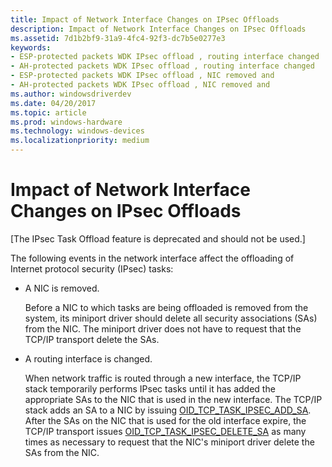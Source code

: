 ```yaml
---
title: Impact of Network Interface Changes on IPsec Offloads
description: Impact of Network Interface Changes on IPsec Offloads
ms.assetid: 7d1b2bf9-31a9-4fc4-92f3-dc7b5e0277e3
keywords:
- ESP-protected packets WDK IPsec offload , routing interface changed
- AH-protected packets WDK IPsec offload , routing interface changed
- ESP-protected packets WDK IPsec offload , NIC removed and
- AH-protected packets WDK IPsec offload , NIC removed and
ms.author: windowsdriverdev
ms.date: 04/20/2017
ms.topic: article
ms.prod: windows-hardware
ms.technology: windows-devices
ms.localizationpriority: medium
---
```


# Impact of Network Interface Changes on IPsec Offloads

\[The IPsec Task Offload feature is deprecated and should not be used.\]




The following events in the network interface affect the offloading of Internet protocol security (IPsec) tasks:

-   A NIC is removed.

    Before a NIC to which tasks are being offloaded is removed from the system, its miniport driver should delete all security associations (SAs) from the NIC. The miniport driver does not have to request that the TCP/IP transport delete the SAs.

-   A routing interface is changed.

    When network traffic is routed through a new interface, the TCP/IP stack temporarily performs IPsec tasks until it has added the appropriate SAs to the NIC that is used in the new interface. The TCP/IP stack adds an SA to a NIC by issuing [OID\_TCP\_TASK\_IPSEC\_ADD\_SA](https://msdn.microsoft.com/library/windows/hardware/ff569808). After the SAs on the NIC that is used for the old interface expire, the TCP/IP transport issues [OID\_TCP\_TASK\_IPSEC\_DELETE\_SA](https://msdn.microsoft.com/library/windows/hardware/ff569810) as many times as necessary to request that the NIC's miniport driver delete the SAs from the NIC.

 

 





